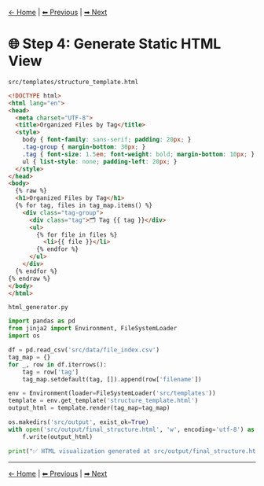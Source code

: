 <!-- Link global solarized theme -->
<link rel="stylesheet" href="./assets/css/style.css">

[← Home](./index.md) | [⬅ Previous](./3_tag_files.md) | [➡ Next](./5_move_files.md)
# 🌐 Step 4: Generate Static HTML View

`src/templates/structure_template.html`

```html
<!DOCTYPE html>
<html lang="en">
<head>
  <meta charset="UTF-8">
  <title>Organized Files by Tag</title>
  <style>
    body { font-family: sans-serif; padding: 20px; }
    .tag-group { margin-bottom: 30px; }
    .tag { font-size: 1.5em; font-weight: bold; margin-bottom: 10px; }
    ul { list-style: none; padding-left: 20px; }
  </style>
</head>
<body>
  {% raw %}
  <h1>Organized Files by Tag</h1>
  {% for tag, files in tag_map.items() %}
    <div class="tag-group">
      <div class="tag">🗂 Tag {{ tag }}</div>
      <ul>
        {% for file in files %}
          <li>{{ file }}</li>
        {% endfor %}
      </ul>
    </div>
  {% endfor %}
{% endraw %}
</body>
</html>
```

`html_generator.py`

```python
import pandas as pd
from jinja2 import Environment, FileSystemLoader
import os

df = pd.read_csv('src/data/file_index.csv')
tag_map = {}
for _, row in df.iterrows():
    tag = row['tag']
    tag_map.setdefault(tag, []).append(row['filename'])

env = Environment(loader=FileSystemLoader('src/templates'))
template = env.get_template('structure_template.html')
output_html = template.render(tag_map=tag_map)

os.makedirs('src/output', exist_ok=True)
with open('src/output/final_structure.html', 'w', encoding='utf-8') as f:
    f.write(output_html)

print("✅ HTML visualization generated at src/output/final_structure.html")
```

---
[← Home](./index.md) | [⬅ Previous](./3_tag_files.md) | [➡ Next](./5_move_files.md)
